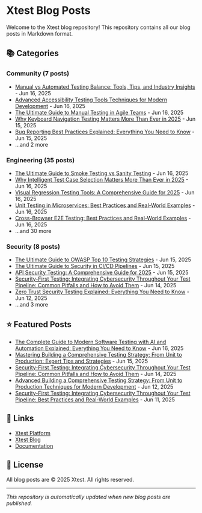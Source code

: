 # Xtest Blog Posts

Welcome to the Xtest blog repository! This repository contains all our blog posts in Markdown format.

## 📚 Categories

### Community (7 posts)

- [Manual vs Automated Testing Balance: Tools, Tips, and Industry Insights](posts/2025/2025-06-16-manual-vs-automated-testing-balance-tools-tips-and-industry-insights.md) - Jun 16, 2025
- [Advanced Accessibility Testing Tools Techniques for Modern Development](posts/2025/2025-06-16-advanced-accessibility-testing-tools-techniques-for-modern-development.md) - Jun 16, 2025
- [The Ultimate Guide to Manual Testing in Agile Teams](posts/2025/2025-06-16-the-ultimate-guide-to-manual-testing-in-agile-teams.md) - Jun 16, 2025
- [Why Keyboard Navigation Testing Matters More Than Ever in 2025](posts/2025/2025-06-15-why-keyboard-navigation-testing-matters-more-than-ever-in-2025.md) - Jun 15, 2025
- [Bug Reporting Best Practices Explained: Everything You Need to Know](posts/2025/2025-06-15-bug-reporting-best-practices-explained-everything-you-need-to-know.md) - Jun 15, 2025
- ...and 2 more

### Engineering (35 posts)

- [The Ultimate Guide to Smoke Testing vs Sanity Testing](posts/2025/2025-06-16-the-ultimate-guide-to-smoke-testing-vs-sanity-testing.md) - Jun 16, 2025
- [Why Intelligent Test Case Selection Matters More Than Ever in 2025](posts/2025/2025-06-16-why-intelligent-test-case-selection-matters-more-than-ever-in-2025.md) - Jun 16, 2025
- [Visual Regression Testing Tools: A Comprehensive Guide for 2025](posts/2025/2025-06-16-visual-regression-testing-tools-a-comprehensive-guide-for-2025.md) - Jun 16, 2025
- [Unit Testing in Microservices: Best Practices and Real-World Examples](posts/2025/2025-06-16-unit-testing-in-microservices-best-practices-and-real-world-examples.md) - Jun 16, 2025
- [Cross-Browser E2E Testing: Best Practices and Real-World Examples](posts/2025/2025-06-16-cross-browser-e2e-testing-best-practices-and-real-world-examples.md) - Jun 16, 2025
- ...and 30 more

### Security (8 posts)

- [The Ultimate Guide to OWASP Top 10 Testing Strategies](posts/2025/2025-06-15-the-ultimate-guide-to-owasp-top-10-testing-strategies.md) - Jun 15, 2025
- [The Ultimate Guide to Security in CI/CD Pipelines](posts/2025/2025-06-15-the-ultimate-guide-to-security-in-cicd-pipelines.md) - Jun 15, 2025
- [API Security Testing: A Comprehensive Guide for 2025](posts/2025/2025-06-15-api-security-testing-a-comprehensive-guide-for-2025.md) - Jun 15, 2025
- [Security-First Testing: Integrating Cybersecurity Throughout Your Test Pipeline: Common Pitfalls and How to Avoid Them](posts/2025/2025-06-14-security-first-testing-integrating-cybersecurity-throughout-your-test-pipeline-common-pitfalls-and-how-to-avoid-them.md) - Jun 14, 2025
- [Zero Trust Security Testing Explained: Everything You Need to Know](posts/2025/2025-06-12-zero-trust-security-testing-explained-everything-you-need-to-know.md) - Jun 12, 2025
- ...and 3 more

## ⭐ Featured Posts

- [The Complete Guide to Modern Software Testing with AI and Automation Explained: Everything You Need to Know](posts/2025/2025-06-16-the-complete-guide-to-modern-software-testing-with-ai-and-automation-explained-everything-you-need-to-know.md) - Jun 16, 2025
- [Mastering Building a Comprehensive Testing Strategy: From Unit to Production: Expert Tips and Strategies](posts/2025/2025-06-15-mastering-building-a-comprehensive-testing-strategy-from-unit-to-production-expert-tips-and-strategies.md) - Jun 15, 2025
- [Security-First Testing: Integrating Cybersecurity Throughout Your Test Pipeline: Common Pitfalls and How to Avoid Them](posts/2025/2025-06-14-security-first-testing-integrating-cybersecurity-throughout-your-test-pipeline-common-pitfalls-and-how-to-avoid-them.md) - Jun 14, 2025
- [Advanced Building a Comprehensive Testing Strategy: From Unit to Production Techniques for Modern Development](posts/2025/2025-06-12-advanced-building-a-comprehensive-testing-strategy-from-unit-to-production-techniques-for-modern-development.md) - Jun 12, 2025
- [Security-First Testing: Integrating Cybersecurity Throughout Your Test Pipeline: Best Practices and Real-World Examples](posts/2025/2025-06-11-security-first-testing-integrating-cybersecurity-throughout-your-test-pipeline-best-practices-and-real-world-examples.md) - Jun 11, 2025

## 🔗 Links

- [Xtest Platform](https://xtest.ing)
- [Xtest Blog](https://xtest.ing/blog)
- [Documentation](https://xtest.ing/docs)

## 📝 License

All blog posts are © 2025 Xtest. All rights reserved.

---

*This repository is automatically updated when new blog posts are published.*
